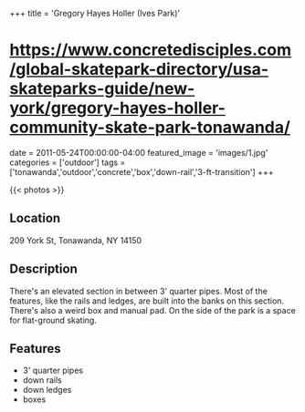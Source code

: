 +++
title = 'Gregory Hayes Holler (Ives Park)'
# https://www.concretedisciples.com/global-skatepark-directory/usa-skateparks-guide/new-york/gregory-hayes-holler-community-skate-park-tonawanda/
date = 2011-05-24T00:00:00-04:00
featured_image = 'images/1.jpg'
categories = ['outdoor']
tags = ['tonawanda','outdoor','concrete','box','down-rail','3-ft-transition']
+++

{{< photos >}}

## Location

209 York St, Tonawanda, NY 14150

## Description

There's an elevated section in between 3' quarter pipes. Most of the features, like the rails and ledges, are built into the banks on this section. There's also a weird box and manual pad. On the side of the park is a space for flat-ground skating.

## Features

- 3' quarter pipes
- down rails
- down ledges
- boxes

